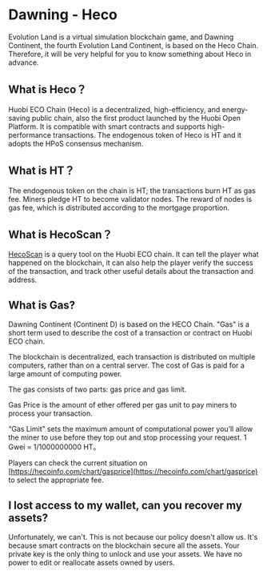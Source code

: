 # Dawning - Heco

Evolution Land is a virtual simulation blockchain game, and Dawning Continent, the fourth Evolution Land Continent, is based on the Heco Chain. Therefore, it will be very helpful for you to know something about Heco in advance.

## What is Heco？

Huobi ECO Chain \(Heco\) is a decentralized, high-efficiency, and energy-saving public chain, also the first product launched by the Huobi Open Platform. It is compatible with smart contracts and supports high-performance transactions. The endogenous token of Heco is HT and it adopts the HPoS consensus mechanism.

## What is HT？

The endogenous token on the chain is HT; the transactions burn HT as gas fee. Miners pledge HT to become validator nodes. The reward of nodes is gas fee, which is distributed according to the mortgage proportion.

## What is HecoScan？

[HecoScan](https://scan.hecochain.com/) is a query tool on the Huobi ECO chain. It can tell the player what happened on the blockchain, it can also help the player verify the success of the transaction, and track other useful details about the transaction and address.

## What is Gas?

Dawning Continent \(Continent D\) is based on the HECO Chain. "Gas" is a short term used to describe the cost of a transaction or contract on Huobi ECO chain.

The blockchain is decentralized, each transaction is distributed on multiple computers, rather than on a central server. The cost of Gas is paid for a large amount of computing power.

The gas consists of two parts: gas price and gas limit.

Gas Price is the amount of ether offered per gas unit to pay miners to process your transaction.

“Gas Limit” sets the maximum amount of computational power you’ll allow the miner to use before they top out and stop processing your request. 1 Gwei = 1/1000000000 HT。

Players can check the current situation on [https://hecoinfo.com/chart/gasprice](https://hecoinfo.com/chart/gasprice) to select the appropriate fee.

## I lost access to my wallet, can you recover my assets?

Unfortunately, we can't. This is not because our policy doesn't allow us. It's because smart contracts on the blockchain secure all the assets. Your private key is the only thing to unlock and use your assets. We have no power to edit or reallocate assets owned by users.

